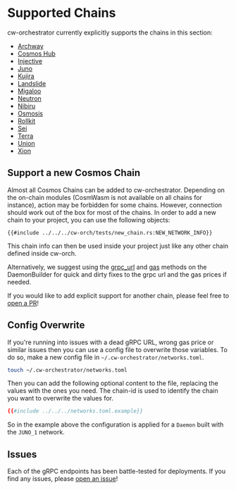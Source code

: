 # Supported Chains

cw-orchestrator currently explicitly supports the chains in this section:

- [Archway](./archway.md)
- [Cosmos Hub](./cosmos.md)
- [Injective](./injective.md)
- [Juno](./juno.md)
- [Kujira](./kujira.md)
- [Landslide](./landslide.md)
- [Migaloo](./migaloo.md)
- [Neutron](./neutron.md)
- [Nibiru](./nibiru.md)
- [Osmosis](./osmosis.md)
- [Rollkit](./rollkit.md)
- [Sei](./sei.md)
- [Terra](./terra.md)
- [Union](./union.md)
- [Xion](./xion.md)

## Support a new Cosmos Chain

Almost all Cosmos Chains can be added to cw-orchestrator. Depending on the on-chain modules (CosmWasm is not available on all chains for instance), action may be forbidden for some chains. However, connection should work out of the box for most of the chains. In order to add a new chain to your project, you can use the following objects:

```rust,ignore
{{#include ../../../cw-orch/tests/new_chain.rs:NEW_NETWORK_INFO}}
```

This chain info can then be used inside your project just like any other chain defined inside cw-orch.

Alternatively, we suggest using the <a href="https://docs.rs/cw-orch-daemon/latest/cw_orch_daemon/sync/struct.DaemonBuilder.html#method.grpc_url" target="blank">grpc_url</a> and <a href="https://docs.rs/cw-orch-daemon/latest/cw_orch_daemon/sync/struct.DaemonBuilder.html#method.gas" target="blank">gas</a> methods on the DaemonBuilder for quick and dirty fixes to the grpc url and the gas prices if needed.

If you would like to add explicit support for another chain, please feel free to [open a PR](https://github.com/AbstractSDK/cw-orchestrator/compare)!

## Config Overwrite

If you're running into issues with a dead gRPC URL, wrong gas price or similar issues then you can use a config file to overwrite those variables. To do so, make a new config file in `~/.cw-orchestrator/networks.toml`. 

```bash
touch ~/.cw-orchestrator/networks.toml
```

Then you can add the following optional content to the file, replacing the values with the ones you need. The chain-id is used to identify the chain you want to overwrite the values for.

```toml
{{#include ../../../networks.toml.example}}
```

So in the example above the configuration is applied for a `Daemon` built with the `JUNO_1` network.

## Issues

Each of the gRPC endpoints has been battle-tested for deployments. If you find any issues, please [open an issue](https://github.com/AbstractSDK/cw-orchestrator/issues/new)!
